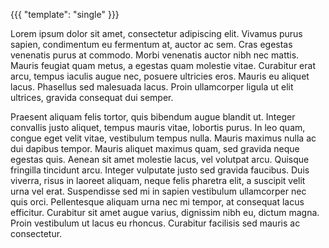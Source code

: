 {{{
  "template": "single"
}}}

Lorem ipsum dolor sit amet, consectetur adipiscing elit. Vivamus purus sapien, condimentum eu fermentum at, auctor ac sem. Cras egestas venenatis purus at commodo. Morbi venenatis auctor nibh nec mattis. Mauris feugiat quam metus, a egestas quam molestie vitae. Curabitur erat arcu, tempus iaculis augue nec, posuere ultricies eros. Mauris eu aliquet lacus. Phasellus sed malesuada lacus. Proin ullamcorper ligula ut elit ultrices, gravida consequat dui semper.

Praesent aliquam felis tortor, quis bibendum augue blandit ut. Integer convallis justo aliquet, tempus mauris vitae, lobortis purus. In leo quam, congue eget velit vitae, vestibulum tempus nulla. Mauris maximus nulla ac dui dapibus tempor. Mauris aliquet maximus quam, sed gravida neque egestas quis. Aenean sit amet molestie lacus, vel volutpat arcu. Quisque fringilla tincidunt arcu. Integer vulputate justo sed gravida faucibus. Duis viverra, risus in laoreet aliquam, neque felis pharetra elit, a suscipit velit urna vel erat. Suspendisse sed mi in sapien vestibulum ullamcorper nec quis orci. Pellentesque aliquam urna nec mi tempor, at consequat lacus efficitur. Curabitur sit amet augue varius, dignissim nibh eu, dictum magna. Proin vestibulum ut lacus eu rhoncus. Curabitur facilisis sed mauris ac consectetur.
